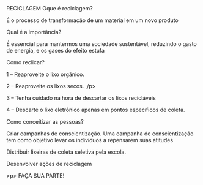 <!DOCTYPE² HTML>
<html>
<meta charset="utf- 8">
<tittle> RECICLAGEM </tittle>
<body>
<linkreal="stileshee"hret="simbolodareciclagem.jpg
<p> Oque é reciclagem? </p>
<p> É o processo de transformação de um material em um novo produto</P>
<p>Qual é a importância?</p>
<p> É essencial para mantermos uma sociedade sustentável, reduzindo o gasto de energia, e os gases do efeito estufa</p>
<body>
<linkreal="stylessheet"hret"=planeta.jpg'>
<p> Como reclicar? </p>
<p> 1 – Reaproveite o lixo orgânico. </p>
<p> 2 – Reaproveite os lixos secos.  ,/p>
<p> 3 – Tenha cuidado na hora de descartar os lixos recicláveis </p>
<p> 4 – Descarte o lixo eletrônico apenas em pontos específicos de coleta.</p>
<body>
<p> Como conceitizar as pessoas? </p>
<p>Criar campanhas de conscientização. Uma campanha de conscientização tem como objetivo levar os indivíduos a repensarem suas atitudes</p>
<p>Distribuir lixeiras de coleta seletiva pela escola. </p>
<p>Desenvolver ações de reciclagem</p>
<body>
<linkrel="stylessheet"href"=https://www.google.com/url?sa=i&url=https%3A%2F%2Fbr.freepik.com%2Ffotos-vetores-gratis%2Fplaneta&psig=AOvVaw0ywhMDlk0iMeueRU4guseP&ust=1668859531666000&source=images&cd=vfe&ved=0CBAQjRxqFwoTCNiu4a7Yt_sCFQAAAAAdAAAAABAD.jb>
>p> FAÇA SUA PARTE!</P>
